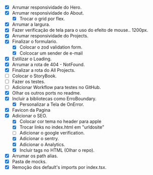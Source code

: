 -  [x] Arrumar responsividade do Hero.
-  [x] Arrumar responsividade do About.
   -  [x] Trocar o grid por flex.
-  [x] Arrumar a largura.
-  [x] Fazer verificação de tela para o uso do efeito de mouse.. 1200px.
-  [x] Arrumar responsividade do Projects.
-  [x] Finalizar o formulario.
   -  [x] Colocar o zod validation form.
   -  [x] Colcocar um sender de e-mail
-  [x] Estilizar o Loading.
-  [x] Arrumar a rota de 404 - NotFound.
-  [x] Finalizar a rota do All Projects.
-  [ ] Colocar o StoryBook.
-  [ ] Fazer os testes.
-  [ ] Adicionar Workflow para testes no GitHub.
-  [x] Olhar os outros ports no readme.
-  [x] Incluir a bibliotecas como ErroBoundary.
   -  [x] Personalizar a Tela de OnError.
-  [x] Favicon da Pagina
-  [x] Adicionar o SEO.
   -  [x] Colocar cor tema no header para apple
   -  [x] Trocar links no index.html em "urldosite"
   -  [ ] Adicionar o google verification.
   -  [x] Adicionar o sentry.
   -  [x] Adicionar o Analytics.
   -  [x] Incluir tags no HTML (Olhar o repo).
-  [x] Arrumar os path alias.
-  [x] Pasta de mocks.
-  [x] Remoção dos default's imports por index.tsx.
